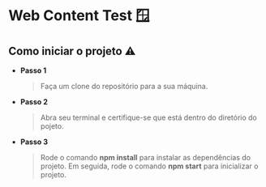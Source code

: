 
# Web Content Test 🪟




## Como iniciar o projeto ⚠️

- **Passo 1**
    >Faça um clone do repositório para a sua máquina.

- **Passo 2**
    >Abra seu terminal e certifique-se que está dentro do diretório do pojeto.

- **Passo 3**
    >Rode o comando **npm install**  para instalar as dependências do projeto. Em seguida, rode o comando **npm start** para inicializar o projeto.

